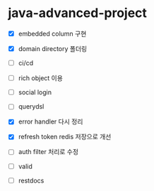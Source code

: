 # java-advanced-project
- [x] embedded column 구현
- [x] domain directory 폴더링
- [ ] ci/cd
- [ ] rich object 이용
- [ ] social login
- [ ] querydsl
- [x] error handler 다시 정리
- [x] refresh token redis 저장으로 개선
- [ ] auth filter 처리로 수정
- [ ] valid
- [ ] restdocs


